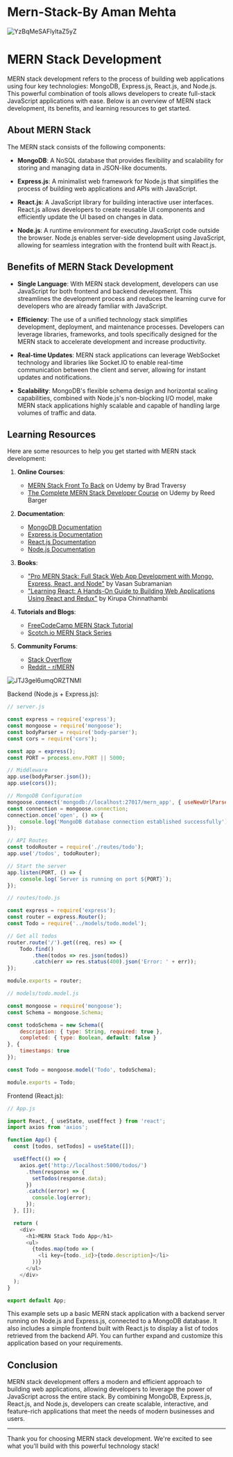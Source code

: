 # Mern-Stack-By Aman Mehta
![YzBqMeSAFlyltaZ5yZ](https://github.com/AmanMehta199816/Mern-Stack-By-Aman-Mehta-/assets/96304523/3bd2d6fe-ac98-435b-a549-9d9e4f2d03a8)

# MERN Stack Development

MERN stack development refers to the process of building web applications using four key technologies: MongoDB, Express.js, React.js, and Node.js. This powerful combination of tools allows developers to create full-stack JavaScript applications with ease. Below is an overview of MERN stack development, its benefits, and learning resources to get started.

## About MERN Stack

The MERN stack consists of the following components:

- **MongoDB**: A NoSQL database that provides flexibility and scalability for storing and managing data in JSON-like documents.
  
- **Express.js**: A minimalist web framework for Node.js that simplifies the process of building web applications and APIs with JavaScript.

- **React.js**: A JavaScript library for building interactive user interfaces. React.js allows developers to create reusable UI components and efficiently update the UI based on changes in data.

- **Node.js**: A runtime environment for executing JavaScript code outside the browser. Node.js enables server-side development using JavaScript, allowing for seamless integration with the frontend built with React.js.

## Benefits of MERN Stack Development

- **Single Language**: With MERN stack development, developers can use JavaScript for both frontend and backend development. This streamlines the development process and reduces the learning curve for developers who are already familiar with JavaScript.

- **Efficiency**: The use of a unified technology stack simplifies development, deployment, and maintenance processes. Developers can leverage libraries, frameworks, and tools specifically designed for the MERN stack to accelerate development and increase productivity.

- **Real-time Updates**: MERN stack applications can leverage WebSocket technology and libraries like Socket.IO to enable real-time communication between the client and server, allowing for instant updates and notifications.

- **Scalability**: MongoDB's flexible schema design and horizontal scaling capabilities, combined with Node.js's non-blocking I/O model, make MERN stack applications highly scalable and capable of handling large volumes of traffic and data.

## Learning Resources

Here are some resources to help you get started with MERN stack development:

1. **Online Courses**:
   - [MERN Stack Front To Back](https://www.udemy.com/course/mern-stack-front-to-back/) on Udemy by Brad Traversy
   - [The Complete MERN Stack Developer Course](https://www.udemy.com/course/react-nodejs-express-mongodb-the-mern-fullstack-guide/) on Udemy by Reed Barger

2. **Documentation**:
   - [MongoDB Documentation](https://docs.mongodb.com/)
   - [Express.js Documentation](https://expressjs.com/)
   - [React.js Documentation](https://reactjs.org/docs/getting-started.html)
   - [Node.js Documentation](https://nodejs.org/en/docs/)

3. **Books**:
   - ["Pro MERN Stack: Full Stack Web App Development with Mongo, Express, React, and Node"](https://www.apress.com/gp/book/9781484243909) by Vasan Subramanian
   - ["Learning React: A Hands-On Guide to Building Web Applications Using React and Redux"](https://www.oreilly.com/library/view/learning-react-a/9780134843627/) by Kirupa Chinnathambi

4. **Tutorials and Blogs**:
   - [FreeCodeCamp MERN Stack Tutorial](https://www.freecodecamp.org/news/create-a-mern-stack-app/)
   - [Scotch.io MERN Stack Series](https://scotch.io/tutorials/build-a-realtime-app-with-react-hooks-and-graphql)

5. **Community Forums**:
   - [Stack Overflow](https://stackoverflow.com/questions/tagged/mern-stack)
   - [Reddit - r/MERN](https://www.reddit.com/r/mern/)

 ![JTJ3gel6umqORZTNMI](https://github.com/AmanMehta199816/Mern-Stack-By-Aman-Mehta-/assets/96304523/ffe3bea9-519e-4d42-908e-37180da74652)


Backend (Node.js + Express.js):

```javascript
// server.js

const express = require('express');
const mongoose = require('mongoose');
const bodyParser = require('body-parser');
const cors = require('cors');

const app = express();
const PORT = process.env.PORT || 5000;

// Middleware
app.use(bodyParser.json());
app.use(cors());

// MongoDB Configuration
mongoose.connect('mongodb://localhost:27017/mern_app', { useNewUrlParser: true, useUnifiedTopology: true });
const connection = mongoose.connection;
connection.once('open', () => {
    console.log('MongoDB database connection established successfully');
});

// API Routes
const todoRouter = require('./routes/todo');
app.use('/todos', todoRouter);

// Start the server
app.listen(PORT, () => {
    console.log(`Server is running on port ${PORT}`);
});
```

```javascript
// routes/todo.js

const express = require('express');
const router = express.Router();
const Todo = require('../models/todo.model');

// Get all todos
router.route('/').get((req, res) => {
    Todo.find()
        .then(todos => res.json(todos))
        .catch(err => res.status(400).json('Error: ' + err));
});

module.exports = router;
```

```javascript
// models/todo.model.js

const mongoose = require('mongoose');
const Schema = mongoose.Schema;

const todoSchema = new Schema({
    description: { type: String, required: true },
    completed: { type: Boolean, default: false }
}, {
    timestamps: true
});

const Todo = mongoose.model('Todo', todoSchema);

module.exports = Todo;
```

Frontend (React.js):

```javascript
// App.js

import React, { useState, useEffect } from 'react';
import axios from 'axios';

function App() {
  const [todos, setTodos] = useState([]);

  useEffect(() => {
    axios.get('http://localhost:5000/todos/')
      .then(response => {
        setTodos(response.data);
      })
      .catch((error) => {
        console.log(error);
      });
  }, []);

  return (
    <div>
      <h1>MERN Stack Todo App</h1>
      <ul>
        {todos.map(todo => (
          <li key={todo._id}>{todo.description}</li>
        ))}
      </ul>
    </div>
  );
}

export default App;
```

This example sets up a basic MERN stack application with a backend server running on Node.js and Express.js, connected to a MongoDB database. It also includes a simple frontend built with React.js to display a list of todos retrieved from the backend API. You can further expand and customize this application based on your requirements.
## Conclusion

MERN stack development offers a modern and efficient approach to building web applications, allowing developers to leverage the power of JavaScript across the entire stack. By combining MongoDB, Express.js, React.js, and Node.js, developers can create scalable, interactive, and feature-rich applications that meet the needs of modern businesses and users.

---

Thank you for choosing MERN stack development. We're excited to see what you'll build with this powerful technology stack!
